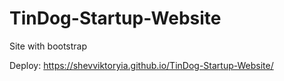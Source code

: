 # TinDog-Startup-Website

Site with bootstrap

Deploy: https://shevviktoryia.github.io/TinDog-Startup-Website/
